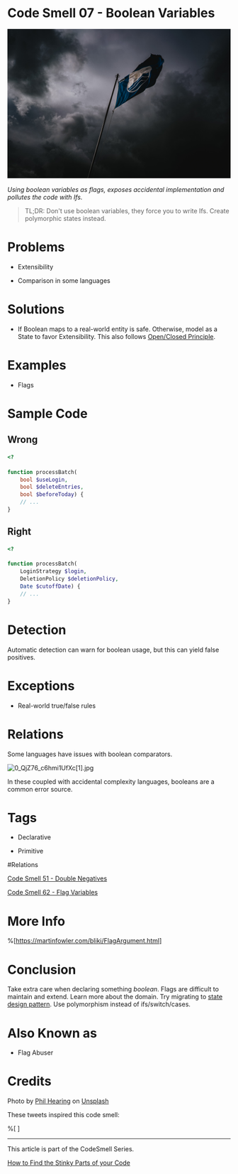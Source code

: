 # Code Smell 07 - Boolean Variables

![Code Smell 07 - Boolean Variables](Code%20Smell%2007%20-%20Boolean%20Variables.jpg)

*Using boolean variables as flags, exposes accidental implementation and pollutes the code with Ifs.*

> TL;DR: Don't use boolean variables, they force you to write Ifs. Create polymorphic states instead.

# Problems

- Extensibility

- Comparison in some languages

# Solutions

- If Boolean maps to a real-world entity is safe.
Otherwise, model as a State to favor Extensibility. 
This also follows [Open/Closed Principle](https://en.wikipedia.org/wiki/Open%E2%80%93closed_principle).

# Examples

- Flags 

# Sample Code

## Wrong

<!-- [Gist Url](https://gist.github.com/mcsee/5a3e8e05def917a29b84be7264493a67) -->

```php
<?

function processBatch(
    bool $useLogin,
    bool $deleteEntries,
    bool $beforeToday) {
    // ...
}
``` 

## Right

<!-- [Gist Url](https://gist.github.com/mcsee/66956e6ccfe8126d0819fa193d793dd5) -->

```php
<?

function processBatch(
    LoginStrategy $login,
    DeletionPolicy $deletionPolicy,
    Date $cutoffDate) {
    // ...
}
``` 

# Detection

Automatic detection can warn for boolean usage, but this can yield false positives.

# Exceptions

-  Real-world true/false rules

# Relations

Some languages have issues with boolean comparators.

![0_QjZ76_c6hmi1UfXc[1].jpg](https://cdn.hashnode.com/res/hashnode/image/upload/v1603587404705/M5_udJ8Cw.jpeg)

In these coupled with accidental complexity languages, booleans are a common error source.

# Tags

- Declarative

- Primitive

#Relations

[Code Smell 51 - Double Negatives](https://github.com/mcsee/Software-Design-Articles/tree/main/Articles/Code%20Smells/Code%20Smell%2051%20-%20Double%20Negatives/readme.md)

[Code Smell 62 - Flag Variables](https://github.com/mcsee/Software-Design-Articles/tree/main/Articles/Code%20Smells/Code%20Smell%2062%20-%20Flag%20Variables/readme.md)

# More Info

%[https://martinfowler.com/bliki/FlagArgument.html]

# Conclusion

Take extra care when declaring something *boolean*. Flags are difficult to maintain and extend. 
Learn more about the domain. Try migrating to [state design pattern](https://en.wikipedia.org/wiki/State_pattern). Use polymorphism instead of ifs/switch/cases.

# Also Known as

- Flag Abuser

# Credits

Photo by [Phil Hearing](https://unsplash.com/@philhearing) on [Unsplash](https://unsplash.com/s/photos/flag-finish)

These tweets inspired this code smell:

%[
]

* * *

This article is part of the CodeSmell Series.

[How to Find the Stinky Parts of your Code](https://github.com/mcsee/Software-Design-Articles/tree/main/Articles/Code%20Smells/How%20to%20Find%20the%20Stinky%20parts%20of%20your%20Code/readme.md)